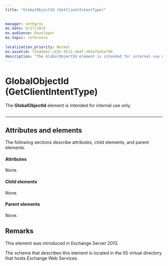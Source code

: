 ```yaml
---
title: "GlobalObjectId (GetClientIntentType)"
 
 
manager: sethgros
ms.date: 9/17/2015
ms.audience: Developer
ms.topic: reference
 
localization_priority: Normal
ms.assetid: 7244dda1-cb35-4513-a64f-301e7645e790
description: "The GlobalObjectId element is intended for internal use only."
---
```


# GlobalObjectId (GetClientIntentType)

The **GlobalObjectId** element is intended for internal use only. 
  
```

```

 ****
## Attributes and elements

The following sections describe attributes, child elements, and parent elements.
  
#### Attributes

None.
  
#### Child elements

None.
  
#### Parent elements

None.
  
## Remarks

This element was introduced in Exchange Server 2013.
  
The schema that describes this element is located in the IIS virtual directory that hosts Exchange Web Services.
  

